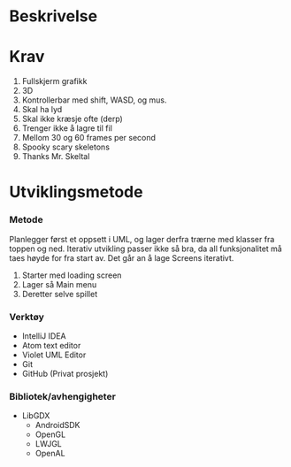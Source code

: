 # Beskrivelse


# Krav
1. Fullskjerm grafikk
2. 3D
3. Kontrollerbar med shift, WASD, og mus.
4. Skal ha lyd
5. Skal ikke kræsje ofte (derp)
6. Trenger ikke å lagre til fil
7. Mellom 30 og 60 frames per second
8. Spooky scary skeletons
  1. Thanks Mr. Skeltal


# Utviklingsmetode
### Metode
Planlegger først et oppsett i UML, og lager derfra trærne med klasser fra toppen og ned. Iterativ utvikling passer ikke så bra, da all funksjonalitet må taes høyde for fra start av.
Det går an å lage Screens iterativt.

1. Starter med loading screen
2. Lager så Main menu
3. Deretter selve spillet


### Verktøy
* IntelliJ IDEA
* Atom text editor
* Violet UML Editor
* Git
* GitHub (Privat prosjekt)


### Bibliotek/avhengigheter
* LibGDX
  * AndroidSDK
  * OpenGL
  * LWJGL
  * OpenAL
